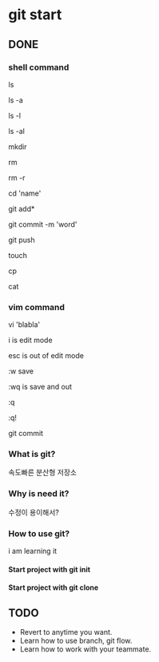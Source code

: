 <!-- ~/Documents/dev/TIL/git/210303-git-start.md -->
# git start

## DONE

### shell command

ls

ls -a 

ls -l

ls -al

mkdir 

rm 

rm -r

cd 'name'

git add*

git commit -m 'word'

git push

touch

cp

cat 


### vim command

vi 'blabla'

i is edit mode

esc is out of edit mode

:w save

:wq is save and out

:q

:q!

git commit



### What is git?

속도빠른 분산형 저장소

### Why is need it?

수정이 용이해서?

### How to use git?

i am learning it

#### Start project with git init

#### Start project with git clone




## TODO

- Revert to anytime you want.
- Learn how to use branch, git flow.
- Learn how to work with your teammate.
